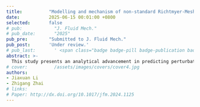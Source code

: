 ```yaml
---
title:          "Modelling and mechanism of non-standard Richtmyer-Meshkov instability"
date:           2025-06-15 00:01:00 +0800
selected:       false
# pub:            "J. Fluid Mech."
# pub_date:       "2025"
pub_pre:        "Submitted to J. Fluid Mech."
pub_post:       'Under review.'
# pub_last:       ' <span class="badge badge-pill badge-publication badge-success">Spotlight</span>'
abstract: >-
  This study presents an analytical advancement in predicting perturbation amplitude growth rates for non-standard Richtmyer-Meshkov instability (RMI) induced by rippled shock waves interacting with heavy-light interfaces.
# cover:          /assets/images/covers/cover4.jpg
authors:
- Jiaxuan Li
- Zhigang Zhai
# links:
# Paper: http://dx.doi.org/10.1017/jfm.2024.1125
---
```

